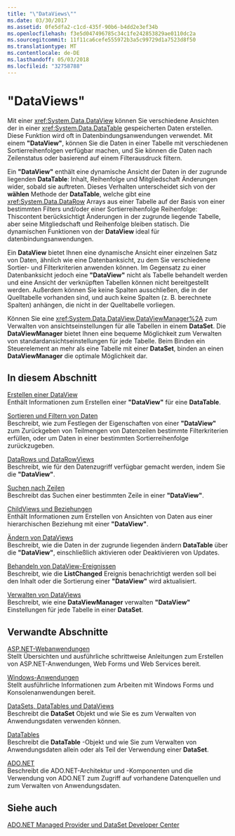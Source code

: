```yaml
---
title: "\"DataViews\""
ms.date: 03/30/2017
ms.assetid: 0fe5dfa2-c1cd-435f-90b6-b4dd2e3ef34b
ms.openlocfilehash: f3e5d047496785c34c1fe242853829ae0110dc2a
ms.sourcegitcommit: 11f11ca6cefe555972b3a5c99729d1a7523d8f50
ms.translationtype: MT
ms.contentlocale: de-DE
ms.lasthandoff: 05/03/2018
ms.locfileid: "32758788"
---
```

# <a name="dataviews"></a>"DataViews"
Mit einer <xref:System.Data.DataView> können Sie verschiedene Ansichten der in einer <xref:System.Data.DataTable> gespeicherten Daten erstellen. Diese Funktion wird oft in Datenbindungsanwendungen verwendet. Mit einem **"DataView"**, können Sie die Daten in einer Tabelle mit verschiedenen Sortierreihenfolgen verfügbar machen, und Sie können die Daten nach Zeilenstatus oder basierend auf einem Filterausdruck filtern.  
  
 Ein **"DataView"** enthält eine dynamische Ansicht der Daten in der zugrunde liegenden **DataTable**: Inhalt, Reihenfolge und Mitgliedschaft Änderungen wider, sobald sie auftreten. Dieses Verhalten unterscheidet sich von der **wählen** Methode der **DataTable**, welche gibt eine <xref:System.Data.DataRow> Arrays aus einer Tabelle auf der Basis von einer bestimmten Filters und/oder einer Sortierreihenfolge Reihenfolge: Thiscontent berücksichtigt Änderungen in der zugrunde liegende Tabelle, aber seine Mitgliedschaft und Reihenfolge bleiben statisch. Die dynamischen Funktionen von der **DataView** ideal für datenbindungsanwendungen.  
  
 Ein **DataView** bietet Ihnen eine dynamische Ansicht einer einzelnen Satz von Daten, ähnlich wie eine Datenbanksicht, zu dem Sie verschiedene Sortier- und Filterkriterien anwenden können. Im Gegensatz zu einer Datenbanksicht jedoch eine **"DataView"** nicht als Tabelle behandelt werden und eine Ansicht der verknüpften Tabellen können nicht bereitgestellt werden. Außerdem können Sie keine Spalten ausschließen, die in der Quelltabelle vorhanden sind, und auch keine Spalten (z. B. berechnete Spalten) anhängen, die nicht in der Quelltabelle vorliegen.  
  
 Können Sie eine <xref:System.Data.DataView.DataViewManager%2A> zum Verwalten von ansichtseinstellungen für alle Tabellen in einem **DataSet**. Die **DataViewManager** bietet Ihnen eine bequeme Möglichkeit zum Verwalten von standardansichtseinstellungen für jede Tabelle. Beim Binden ein Steuerelement an mehr als eine Tabelle mit einer **DataSet**, binden an einen **DataViewManager** die optimale Möglichkeit dar.  
  
## <a name="in-this-section"></a>In diesem Abschnitt  
 [Erstellen einer DataView](../../../../../docs/framework/data/adonet/dataset-datatable-dataview/creating-a-dataview.md)  
 Enthält Informationen zum Erstellen einer **"DataView"** für eine **DataTable**.  
  
 [Sortieren und Filtern von Daten](../../../../../docs/framework/data/adonet/dataset-datatable-dataview/sorting-and-filtering-data.md)  
 Beschreibt, wie zum Festlegen der Eigenschaften von einer **"DataView"** zum Zurückgeben von Teilmengen von Datenzeilen bestimmte Filterkriterien erfüllen, oder um Daten in einer bestimmten Sortierreihenfolge zurückzugeben.  
  
 [DataRows und DataRowViews](../../../../../docs/framework/data/adonet/dataset-datatable-dataview/datarows-and-datarowviews.md)  
 Beschreibt, wie für den Datenzugriff verfügbar gemacht werden, indem Sie die **"DataView"**.  
  
 [Suchen nach Zeilen](../../../../../docs/framework/data/adonet/dataset-datatable-dataview/finding-rows.md)  
 Beschreibt das Suchen einer bestimmten Zeile in einer **"DataView"**.  
  
 [ChildViews und Beziehungen](../../../../../docs/framework/data/adonet/dataset-datatable-dataview/childviews-and-relations.md)  
 Enthält Informationen zum Erstellen von Ansichten von Daten aus einer hierarchischen Beziehung mit einer **"DataView"**.  
  
 [Ändern von DataViews](../../../../../docs/framework/data/adonet/dataset-datatable-dataview/modifying-dataviews.md)  
 Beschreibt, wie die Daten in der zugrunde liegenden ändern **DataTable** über die **"DataView"**, einschließlich aktivieren oder Deaktivieren von Updates.  
  
 [Behandeln von DataView-Ereignissen](../../../../../docs/framework/data/adonet/dataset-datatable-dataview/handling-dataview-events.md)  
 Beschreibt, wie die **ListChanged** Ereignis benachrichtigt werden soll bei den Inhalt oder die Sortierung einer **"DataView"** wird aktualisiert.  
  
 [Verwalten von DataViews](../../../../../docs/framework/data/adonet/dataset-datatable-dataview/managing-dataviews.md)  
 Beschreibt, wie eine **DataViewManager** verwalten **"DataView"** Einstellungen für jede Tabelle in einer **DataSet**.  
  
## <a name="related-sections"></a>Verwandte Abschnitte  
 [ASP.NET-Webanwendungen](http://msdn.microsoft.com/library/a812d7b7-049e-4234-a4c2-6acf690301f6)  
 Stellt Übersichten und ausführliche schrittweise Anleitungen zum Erstellen von ASP.NET-Anwendungen, Web Forms und Web Services bereit.  
  
 [Windows-Anwendungen](http://msdn.microsoft.com/library/a6bb2180-09b1-4738-b9fd-7fb05fc92f23)  
 Stellt ausführliche Informationen zum Arbeiten mit Windows Forms und Konsolenanwendungen bereit.  
  
 [DataSets, DataTables und DataViews](../../../../../docs/framework/data/adonet/dataset-datatable-dataview/index.md)  
 Beschreibt die **DataSet** Objekt und wie Sie es zum Verwalten von Anwendungsdaten verwenden können.  
  
 [DataTables](../../../../../docs/framework/data/adonet/dataset-datatable-dataview/datatables.md)  
 Beschreibt die **DataTable** -Objekt und wie Sie zum Verwalten von Anwendungsdaten allein oder als Teil der Verwendung einer **DataSet**.  
  
 [ADO.NET](../../../../../docs/framework/data/adonet/index.md)  
 Beschreibt die ADO.NET-Architektur und -Komponenten und die Verwendung von ADO.NET zum Zugriff auf vorhandene Datenquellen und zum Verwalten von Anwendungsdaten.  
  
## <a name="see-also"></a>Siehe auch  
 [ADO.NET Managed Provider und DataSet Developer Center](http://go.microsoft.com/fwlink/?LinkId=217917)

